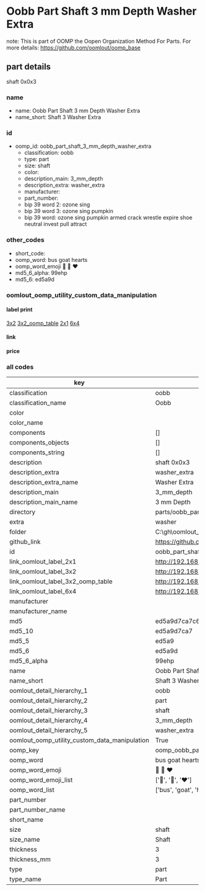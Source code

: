 # Oobb Part Shaft 3 mm Depth Washer Extra  

note: This is part of OOMP the Oopen Organization Method For Parts. For more details: https://github.com/oomlout/oomp_base

##  part details
  



shaft 0x0x3



### name
* name: Oobb Part Shaft 3 mm Depth Washer Extra
* name_short: Shaft 3 Washer Extra
### id
* oomp_id: oobb_part_shaft_3_mm_depth_washer_extra
  * classification: oobb
  * type: part
  * size: shaft
  * color: 
  * description_main: 3_mm_depth
  * description_extra: washer_extra
  * manufacturer: 
  * part_number: 
  * bip 39 word 2: ozone sing
  * bip 39 word 3: ozone sing pumpkin
  * bip 39 word: ozone sing pumpkin armed crack wrestle expire shoe neutral invest pull attract

### other_codes
* short_code: 
* oomp_word: bus goat hearts
* oomp_word_emoji :bus: :goat: :hearts:
* md5_6_alpha: 99ehp
* md5_6: ed5a9d






### oomlout_oomp_utility_custom_data_manipulation
#### label print
[3x2](http://192.168.1.245:1112/?label=oomp%2099ehp)
[3x2_oomp_table](http://192.168.1.108:1112/?label=oomp%2099ehp)
[2x1](http://192.168.1.242:1112/?label=oomp%2099ehp)
[6x4](http://192.168.1.55:1112/?label=oomp%2099ehp)    

#### link

                              

#### price







### all codes 
| key | value |  
| --- | --- |  
| classification | oobb |  
| classification_name | Oobb |  
| color |  |  
| color_name |  |  
| components | [] |  
| components_objects | [] |  
| components_string | [] |  
| description | shaft 0x0x3 |  
| description_extra | washer_extra |  
| description_extra_name | Washer Extra |  
| description_main | 3_mm_depth |  
| description_main_name | 3 mm Depth |  
| directory | parts/oobb_part_shaft_3_mm_depth_washer_extra |  
| extra | washer |  
| folder | C:\gh\oomlout_oobb_version_4_generated_parts\things\oobb_part_shaft_3_mm_depth_washer_extra |  
| github_link | https://github.com/oomlout/oomlout_oomp_part_src/tree/main/parts/oobb_part_shaft_3_mm_depth_washer_extra |  
| id | oobb_part_shaft_3_mm_depth_washer_extra |  
| link_oomlout_label_2x1 | http://192.168.1.242:1112/?label=oomp%2099ehp |  
| link_oomlout_label_3x2 | http://192.168.1.245:1112/?label=oomp%2099ehp |  
| link_oomlout_label_3x2_oomp_table | http://192.168.1.108:1112/?label=oomp%2099ehp |  
| link_oomlout_label_6x4 | http://192.168.1.55:1112/?label=oomp%2099ehp |  
| manufacturer |  |  
| manufacturer_name |  |  
| md5 | ed5a9d7ca7c66a0ff918e0bd5b7254f4 |  
| md5_10 | ed5a9d7ca7 |  
| md5_5 | ed5a9 |  
| md5_6 | ed5a9d |  
| md5_6_alpha | 99ehp |  
| name | Oobb Part Shaft 3 mm Depth Washer Extra |  
| name_short | Shaft 3 Washer Extra |  
| oomlout_detail_hierarchy_1 | oobb |  
| oomlout_detail_hierarchy_2 | part |  
| oomlout_detail_hierarchy_3 | shaft |  
| oomlout_detail_hierarchy_4 | 3_mm_depth |  
| oomlout_detail_hierarchy_5 | washer_extra |  
| oomlout_oomp_utility_custom_data_manipulation | True |  
| oomp_key | oomp_oobb_part_shaft_3_mm_depth_washer_extra |  
| oomp_word | bus goat hearts |  
| oomp_word_emoji | :bus: :goat: :hearts: |  
| oomp_word_emoji_list | [':bus:', ':goat:', ':hearts:'] |  
| oomp_word_list | ['bus', 'goat', 'hearts'] |  
| part_number |  |  
| part_number_name |  |  
| short_name |  |  
| size | shaft |  
| size_name | Shaft |  
| thickness | 3 |  
| thickness_mm | 3 |  
| type | part |  
| type_name | Part |  
